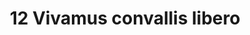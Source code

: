 ---
title: 12 Vivamus convallis libero
image: background_12.jpg
thumbnail: background_12.jpg
caption: 12 Sed velit lacus, laoreet at venenatis convallis in lorem tincidunt.
---